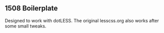 ## 1508 Boilerplate

Designed to work with dotLESS.
The original lesscss.org also works after some small tweaks.